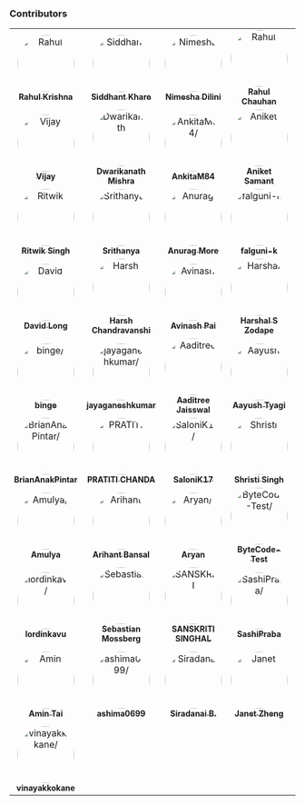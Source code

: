 ### Contributors

<table>
<tr>
    <td align="center">
        <a href=https://github.com/krishrahul98>
            <img src=https://avatars0.githubusercontent.com/u/28896220?v=4 width="100;" style="border-radius:50%;align-items:center;justify-content:center;overflow:hidden;" alt=Rahul Krishna/>
            <br />
            <sub style="font-size:14px"><b>Rahul Krishna</b></sub>
        </a>
    </td>
    <td align="center">
        <a href=https://github.com/Siddhant-K-code>
            <img src=https://avatars0.githubusercontent.com/u/55068936?v=4 width="100;" style="border-radius:50%;align-items:center;justify-content:center;overflow:hidden;" alt=Siddhant Khare/>
            <br />
            <sub style="font-size:14px"><b>Siddhant Khare</b></sub>
        </a>
    </td>
    <td align="center">
        <a href=https://github.com/EANimesha>
            <img src=https://avatars1.githubusercontent.com/u/37245819?v=4 width="100;" style="border-radius:50%;align-items:center;justify-content:center;overflow:hidden;" alt=Nimesha Dilini/>
            <br />
            <sub style="font-size:14px"><b>Nimesha Dilini</b></sub>
        </a>
    </td>
    <td align="center">
        <a href=https://github.com/therc01>
            <img src=https://avatars0.githubusercontent.com/u/66589195?v=4 width="100;" style="border-radius:50%;align-items:center;justify-content:center;overflow:hidden;" alt=Rahul Chauhan/>
            <br />
            <sub style="font-size:14px"><b>Rahul Chauhan</b></sub>
        </a>
    </td>
    <td align="center">
        <a href=https://github.com/shailshah76>
            <img src=https://avatars3.githubusercontent.com/u/37401658?v=4 width="100;" style="border-radius:50%;align-items:center;justify-content:center;overflow:hidden;" alt=Shail Shah/>
            <br />
            <sub style="font-size:14px"><b>Shail Shah</b></sub>
        </a>
    </td>
    <td align="center">
        <a href=https://github.com/vieee>
            <img src=https://avatars3.githubusercontent.com/u/47855729?v=4 width="100;" style="border-radius:50%;align-items:center;justify-content:center;overflow:hidden;" alt=Deepak Yadav/>
            <br />
            <sub style="font-size:14px"><b>Deepak Yadav</b></sub>
        </a>
    </td>
</tr>
<tr>
    <td align="center">
        <a href=https://github.com/MayThirtyOne>
            <img src=https://avatars1.githubusercontent.com/u/38375226?v=4 width="100;" style="border-radius:50%;align-items:center;justify-content:center;overflow:hidden;" alt=Vijay />
            <br />
            <sub style="font-size:14px"><b>Vijay </b></sub>
        </a>
    </td>
    <td align="center">
        <a href=https://github.com/Dwarikanathmishra>
            <img src=https://avatars2.githubusercontent.com/u/53937066?v=4 width="100;" style="border-radius:50%;align-items:center;justify-content:center;overflow:hidden;" alt=Dwarikanath Mishra/>
            <br />
            <sub style="font-size:14px"><b>Dwarikanath Mishra</b></sub>
        </a>
    </td>
    <td align="center">
        <a href=https://github.com/AnkitaM84>
            <img src=https://avatars0.githubusercontent.com/u/60255963?v=4 width="100;" style="border-radius:50%;align-items:center;justify-content:center;overflow:hidden;" alt=AnkitaM84/>
            <br />
            <sub style="font-size:14px"><b>AnkitaM84</b></sub>
        </a>
    </td>
    <td align="center">
        <a href=https://github.com/asamant>
            <img src=https://avatars1.githubusercontent.com/u/43705966?v=4 width="100;" style="border-radius:50%;align-items:center;justify-content:center;overflow:hidden;" alt=Aniket Samant/>
            <br />
            <sub style="font-size:14px"><b>Aniket Samant</b></sub>
        </a>
    </td>
    <td align="center">
        <a href=https://github.com/SanjayMarreddi>
            <img src=https://avatars0.githubusercontent.com/u/57671048?v=4 width="100;" style="border-radius:50%;align-items:center;justify-content:center;overflow:hidden;" alt=Sanjay Marreddi/>
            <br />
            <sub style="font-size:14px"><b>Sanjay Marreddi</b></sub>
        </a>
    </td>
    <td align="center">
        <a href=https://github.com/sumasreeeduru>
            <img src=https://avatars1.githubusercontent.com/u/44165457?v=4 width="100;" style="border-radius:50%;align-items:center;justify-content:center;overflow:hidden;" alt=Eduru Sumasree/>
            <br />
            <sub style="font-size:14px"><b>Eduru Sumasree</b></sub>
        </a>
    </td>
</tr>
<tr>
    <td align="center">
        <a href=https://github.com/ritwiksingh21>
            <img src=https://avatars3.githubusercontent.com/u/46321538?v=4 width="100;" style="border-radius:50%;align-items:center;justify-content:center;overflow:hidden;" alt=Ritwik Singh/>
            <br />
            <sub style="font-size:14px"><b>Ritwik Singh</b></sub>
        </a>
    </td>
    <td align="center">
        <a href=https://github.com/Srithanya>
            <img src=https://avatars2.githubusercontent.com/u/44163421?v=4 width="100;" style="border-radius:50%;align-items:center;justify-content:center;overflow:hidden;" alt=Srithanya/>
            <br />
            <sub style="font-size:14px"><b>Srithanya</b></sub>
        </a>
    </td>
    <td align="center">
        <a href=https://github.com/anurag1299>
            <img src=https://avatars3.githubusercontent.com/u/52789951?v=4 width="100;" style="border-radius:50%;align-items:center;justify-content:center;overflow:hidden;" alt=Anurag More/>
            <br />
            <sub style="font-size:14px"><b>Anurag More</b></sub>
        </a>
    </td>
    <td align="center">
        <a href=https://github.com/falguni-k>
            <img src=https://avatars3.githubusercontent.com/u/49592710?v=4 width="100;" style="border-radius:50%;align-items:center;justify-content:center;overflow:hidden;" alt=falguni-k/>
            <br />
            <sub style="font-size:14px"><b>falguni-k</b></sub>
        </a>
    </td>
    <td align="center">
        <a href=https://github.com/garg-saurav>
            <img src=https://avatars3.githubusercontent.com/u/50629066?v=4 width="100;" style="border-radius:50%;align-items:center;justify-content:center;overflow:hidden;" alt=Saurav Garg/>
            <br />
            <sub style="font-size:14px"><b>Saurav Garg</b></sub>
        </a>
    </td>
    <td align="center">
        <a href=https://github.com/PrajaktaS23>
            <img src=https://avatars3.githubusercontent.com/u/59256661?v=4 width="100;" style="border-radius:50%;align-items:center;justify-content:center;overflow:hidden;" alt=PrajaktaS23/>
            <br />
            <sub style="font-size:14px"><b>PrajaktaS23</b></sub>
        </a>
    </td>
</tr>
<tr>
    <td align="center">
        <a href=https://github.com/BraveeSnow>
            <img src=https://avatars0.githubusercontent.com/u/45154227?v=4 width="100;" style="border-radius:50%;align-items:center;justify-content:center;overflow:hidden;" alt=David Long/>
            <br />
            <sub style="font-size:14px"><b>David Long</b></sub>
        </a>
    </td>
    <td align="center">
        <a href=https://github.com/harsh0620>
            <img src=https://avatars2.githubusercontent.com/u/57012784?v=4 width="100;" style="border-radius:50%;align-items:center;justify-content:center;overflow:hidden;" alt=Harsh Chandravanshi/>
            <br />
            <sub style="font-size:14px"><b>Harsh Chandravanshi</b></sub>
        </a>
    </td>
    <td align="center">
        <a href=https://github.com/avinashpai>
            <img src=https://avatars1.githubusercontent.com/u/38055124?v=4 width="100;" style="border-radius:50%;align-items:center;justify-content:center;overflow:hidden;" alt=Avinash Pai/>
            <br />
            <sub style="font-size:14px"><b>Avinash Pai</b></sub>
        </a>
    </td>
    <td align="center">
        <a href=https://github.com/Harshalszz>
            <img src=https://avatars3.githubusercontent.com/u/61976596?v=4 width="100;" style="border-radius:50%;align-items:center;justify-content:center;overflow:hidden;" alt=Harshal S Zodape />
            <br />
            <sub style="font-size:14px"><b>Harshal S Zodape </b></sub>
        </a>
    </td>
    <td align="center">
        <a href=https://github.com/Rohit-2602>
            <img src=https://avatars0.githubusercontent.com/u/65807152?v=4 width="100;" style="border-radius:50%;align-items:center;justify-content:center;overflow:hidden;" alt=Rohit Sharma/>
            <br />
            <sub style="font-size:14px"><b>Rohit Sharma</b></sub>
        </a>
    </td>
    <td align="center">
        <a href=https://github.com/siddharthgangwar25>
            <img src=https://avatars1.githubusercontent.com/u/63447050?v=4 width="100;" style="border-radius:50%;align-items:center;justify-content:center;overflow:hidden;" alt=Siddharth Gangwar/>
            <br />
            <sub style="font-size:14px"><b>Siddharth Gangwar</b></sub>
        </a>
    </td>
</tr>
<tr>
    <td align="center">
        <a href=https://github.com/Priyanshi-3>
            <img src=https://avatars0.githubusercontent.com/u/47033587?v=4 width="100;" style="border-radius:50%;align-items:center;justify-content:center;overflow:hidden;" alt=binge/>
            <br />
            <sub style="font-size:14px"><b>binge</b></sub>
        </a>
    </td>
    <td align="center">
        <a href=https://github.com/jayaganeshkumar>
            <img src=https://avatars0.githubusercontent.com/u/56192588?v=4 width="100;" style="border-radius:50%;align-items:center;justify-content:center;overflow:hidden;" alt=jayaganeshkumar/>
            <br />
            <sub style="font-size:14px"><b>jayaganeshkumar</b></sub>
        </a>
    </td>
    <td align="center">
        <a href=https://github.com/Aaditree>
            <img src=https://avatars2.githubusercontent.com/u/43510617?v=4 width="100;" style="border-radius:50%;align-items:center;justify-content:center;overflow:hidden;" alt=Aaditree Jaisswal/>
            <br />
            <sub style="font-size:14px"><b>Aaditree Jaisswal</b></sub>
        </a>
    </td>
    <td align="center">
        <a href=https://github.com/AayushTyagi1>
            <img src=https://avatars0.githubusercontent.com/u/42893909?v=4 width="100;" style="border-radius:50%;align-items:center;justify-content:center;overflow:hidden;" alt=Aayush Tyagi/>
            <br />
            <sub style="font-size:14px"><b>Aayush Tyagi</b></sub>
        </a>
    </td>
    <td align="center">
        <a href=https://github.com/Abheetarora>
            <img src=https://avatars0.githubusercontent.com/u/62665287?v=4 width="100;" style="border-radius:50%;align-items:center;justify-content:center;overflow:hidden;" alt=Abheetarora/>
            <br />
            <sub style="font-size:14px"><b>Abheetarora</b></sub>
        </a>
    </td>
    <td align="center">
        <a href=https://github.com/koshtaayush>
            <img src=https://avatars1.githubusercontent.com/u/14069441?v=4 width="100;" style="border-radius:50%;align-items:center;justify-content:center;overflow:hidden;" alt=Ayush Koshta/>
            <br />
            <sub style="font-size:14px"><b>Ayush Koshta</b></sub>
        </a>
    </td>
</tr>
<tr>
    <td align="center">
        <a href=https://github.com/BrianAnakPintar>
            <img src=https://avatars2.githubusercontent.com/u/69195029?v=4 width="100;" style="border-radius:50%;align-items:center;justify-content:center;overflow:hidden;" alt=BrianAnakPintar/>
            <br />
            <sub style="font-size:14px"><b>BrianAnakPintar</b></sub>
        </a>
    </td>
    <td align="center">
        <a href=https://github.com/PRATITICHANDA>
            <img src=https://avatars1.githubusercontent.com/u/55646786?v=4 width="100;" style="border-radius:50%;align-items:center;justify-content:center;overflow:hidden;" alt=PRATITI CHANDA/>
            <br />
            <sub style="font-size:14px"><b>PRATITI CHANDA</b></sub>
        </a>
    </td>
    <td align="center">
        <a href=https://github.com/SaloniK17>
            <img src=https://avatars3.githubusercontent.com/u/72257250?v=4 width="100;" style="border-radius:50%;align-items:center;justify-content:center;overflow:hidden;" alt=SaloniK17/>
            <br />
            <sub style="font-size:14px"><b>SaloniK17</b></sub>
        </a>
    </td>
    <td align="center">
        <a href=https://github.com/confusedcoder1>
            <img src=https://avatars1.githubusercontent.com/u/55556359?v=4 width="100;" style="border-radius:50%;align-items:center;justify-content:center;overflow:hidden;" alt=Shristi Singh/>
            <br />
            <sub style="font-size:14px"><b>Shristi Singh</b></sub>
        </a>
    </td>
    <td align="center">
        <a href=https://github.com/ShristiAgrawal>
            <img src=https://avatars0.githubusercontent.com/u/33164492?v=4 width="100;" style="border-radius:50%;align-items:center;justify-content:center;overflow:hidden;" alt=ShristiAgrawal/>
            <br />
            <sub style="font-size:14px"><b>ShristiAgrawal</b></sub>
        </a>
    </td>
    <td align="center">
        <a href=https://github.com/Aditi014>
            <img src=https://avatars0.githubusercontent.com/u/48182649?v=4 width="100;" style="border-radius:50%;align-items:center;justify-content:center;overflow:hidden;" alt=Aditi014/>
            <br />
            <sub style="font-size:14px"><b>Aditi014</b></sub>
        </a>
    </td>
</tr>
<tr>
    <td align="center">
        <a href=https://github.com/Amulya-coder>
            <img src=https://avatars0.githubusercontent.com/u/66437295?v=4 width="100;" style="border-radius:50%;align-items:center;justify-content:center;overflow:hidden;" alt=Amulya/>
            <br />
            <sub style="font-size:14px"><b>Amulya</b></sub>
        </a>
    </td>
    <td align="center">
        <a href=https://github.com/arihantbansal>
            <img src=https://avatars2.githubusercontent.com/u/17180950?v=4 width="100;" style="border-radius:50%;align-items:center;justify-content:center;overflow:hidden;" alt=Arihant Bansal/>
            <br />
            <sub style="font-size:14px"><b>Arihant Bansal</b></sub>
        </a>
    </td>
    <td align="center">
        <a href=https://github.com/Aryan-dev007>
            <img src=https://avatars2.githubusercontent.com/u/61882780?v=4 width="100;" style="border-radius:50%;align-items:center;justify-content:center;overflow:hidden;" alt=Aryan/>
            <br />
            <sub style="font-size:14px"><b>Aryan</b></sub>
        </a>
    </td>
    <td align="center">
        <a href=https://github.com/ByteCode-Test>
            <img src=https://avatars1.githubusercontent.com/u/72703268?v=4 width="100;" style="border-radius:50%;align-items:center;justify-content:center;overflow:hidden;" alt=ByteCode-Test/>
            <br />
            <sub style="font-size:14px"><b>ByteCode-Test</b></sub>
        </a>
    </td>
    <td align="center">
        <a href=https://github.com/Danotsonof>
            <img src=https://avatars3.githubusercontent.com/u/22982031?v=4 width="100;" style="border-radius:50%;align-items:center;justify-content:center;overflow:hidden;" alt=Daniel Otulagun/>
            <br />
            <sub style="font-size:14px"><b>Daniel Otulagun</b></sub>
        </a>
    </td>
    <td align="center">
        <a href=https://github.com/debarshi-1999>
            <img src=https://avatars1.githubusercontent.com/u/66899563?v=4 width="100;" style="border-radius:50%;align-items:center;justify-content:center;overflow:hidden;" alt=debarshi-1999/>
            <br />
            <sub style="font-size:14px"><b>debarshi-1999</b></sub>
        </a>
    </td>
</tr>
<tr>
    <td align="center">
        <a href=https://github.com/lordinkavu>
            <img src=https://avatars1.githubusercontent.com/u/25801911?v=4 width="100;" style="border-radius:50%;align-items:center;justify-content:center;overflow:hidden;" alt=lordinkavu/>
            <br />
            <sub style="font-size:14px"><b>lordinkavu</b></sub>
        </a>
    </td>
    <td align="center">
        <a href=https://github.com/Lemorz56>
            <img src=https://avatars1.githubusercontent.com/u/1346676?v=4 width="100;" style="border-radius:50%;align-items:center;justify-content:center;overflow:hidden;" alt=Sebastian Mossberg/>
            <br />
            <sub style="font-size:14px"><b>Sebastian Mossberg</b></sub>
        </a>
    </td>
    <td align="center">
        <a href=https://github.com/sanskriti0512>
            <img src=https://avatars0.githubusercontent.com/u/57553126?v=4 width="100;" style="border-radius:50%;align-items:center;justify-content:center;overflow:hidden;" alt=SANSKRITI SINGHAL/>
            <br />
            <sub style="font-size:14px"><b>SANSKRITI SINGHAL</b></sub>
        </a>
    </td>
    <td align="center">
        <a href=https://github.com/SashiPraba>
            <img src=https://avatars3.githubusercontent.com/u/72875102?v=4 width="100;" style="border-radius:50%;align-items:center;justify-content:center;overflow:hidden;" alt=SashiPraba/>
            <br />
            <sub style="font-size:14px"><b>SashiPraba</b></sub>
        </a>
    </td>
    <td align="center">
        <a href=https://github.com/BellatrixLestrangee>
            <img src=https://avatars2.githubusercontent.com/u/37502171?v=4 width="100;" style="border-radius:50%;align-items:center;justify-content:center;overflow:hidden;" alt=Ujjwal/>
            <br />
            <sub style="font-size:14px"><b>Ujjwal</b></sub>
        </a>
    </td>
    <td align="center">
        <a href=https://github.com/vmarpadge>
            <img src=https://avatars3.githubusercontent.com/u/22873052?v=4 width="100;" style="border-radius:50%;align-items:center;justify-content:center;overflow:hidden;" alt=Vineethkumar Marpadge/>
            <br />
            <sub style="font-size:14px"><b>Vineethkumar Marpadge</b></sub>
        </a>
    </td>
</tr>
<tr>
    <td align="center">
        <a href=https://github.com/amintai>
            <img src=https://avatars0.githubusercontent.com/u/50178043?v=4 width="100;" style="border-radius:50%;align-items:center;justify-content:center;overflow:hidden;" alt=Amin Tai/>
            <br />
            <sub style="font-size:14px"><b>Amin Tai</b></sub>
        </a>
    </td>
    <td align="center">
        <a href=https://github.com/ashima0699>
            <img src=https://avatars1.githubusercontent.com/u/56577619?v=4 width="100;" style="border-radius:50%;align-items:center;justify-content:center;overflow:hidden;" alt=ashima0699/>
            <br />
            <sub style="font-size:14px"><b>ashima0699</b></sub>
        </a>
    </td>
    <td align="center">
        <a href=https://github.com/shin-iji>
            <img src=https://avatars0.githubusercontent.com/u/50923330?v=4 width="100;" style="border-radius:50%;align-items:center;justify-content:center;overflow:hidden;" alt=Siradanai B./>
            <br />
            <sub style="font-size:14px"><b>Siradanai B.</b></sub>
        </a>
    </td>
    <td align="center">
        <a href=https://github.com/jzhengcode>
            <img src=https://avatars2.githubusercontent.com/u/36715889?v=4 width="100;" style="border-radius:50%;align-items:center;justify-content:center;overflow:hidden;" alt=Janet Zheng/>
            <br />
            <sub style="font-size:14px"><b>Janet Zheng</b></sub>
        </a>
    </td>
    <td align="center">
        <a href=https://github.com/meghanagottapu>
            <img src=https://avatars0.githubusercontent.com/u/43183125?v=4 width="100;" style="border-radius:50%;align-items:center;justify-content:center;overflow:hidden;" alt=meghana gottapu/>
            <br />
            <sub style="font-size:14px"><b>meghana gottapu</b></sub>
        </a>
    </td>
    <td align="center">
        <a href=https://github.com/suprimnakarmi>
            <img src=https://avatars0.githubusercontent.com/u/54857456?v=4 width="100;" style="border-radius:50%;align-items:center;justify-content:center;overflow:hidden;" alt=Suprim Nakarmi/>
            <br />
            <sub style="font-size:14px"><b>Suprim Nakarmi</b></sub>
        </a>
    </td>
</tr>
<tr>
    <td align="center">
        <a href=https://github.com/vinayakkokane>
            <img src=https://avatars3.githubusercontent.com/u/51049381?v=4 width="100;" style="border-radius:50%;align-items:center;justify-content:center;overflow:hidden;" alt=vinayakkokane/>
            <br />
            <sub style="font-size:14px"><b>vinayakkokane</b></sub>
        </a>
    </td>
</tr>
</table>

